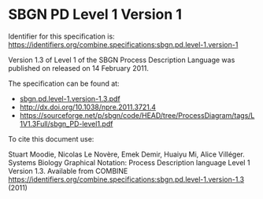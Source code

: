 # SBGN PD Level 1 Version 1
Identifier for this specification is: https://identifiers.org/combine.specifications:sbgn.pd.level-1.version-1

Version 1.3 of Level 1 of the SBGN Process Description Language was published on released on 14 February 2011.

The specification can be found at:

* [sbgn.pd.level-1.version-1.3.pdf](https://raw.githubusercontent.com/combine-org/combine-specifications/main/specifications/files/sbgn.pd.level-1.version-1.3.pdf)
* http://dx.doi.org/10.1038/npre.2011.3721.4
* https://sourceforge.net/p/sbgn/code/HEAD/tree/ProcessDiagram/tags/L1V1.3Full/sbgn_PD-level1.pdf

To cite this document use:

Stuart Moodie, Nicolas Le Novère, Emek Demir, Huaiyu Mi, Alice Villéger. Systems Biology Graphical Notation: Process Description language Level 1 Version 1.3. Available from COMBINE https://identifiers.org/combine.specifications:sbgn.pd.level-1.version-1.3 (2011)